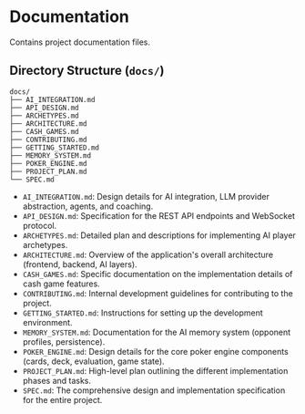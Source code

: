 # Documentation

Contains project documentation files.

## Directory Structure (`docs/`)

```
docs/
├── AI_INTEGRATION.md
├── API_DESIGN.md
├── ARCHETYPES.md
├── ARCHITECTURE.md
├── CASH_GAMES.md
├── CONTRIBUTING.md
├── GETTING_STARTED.md
├── MEMORY_SYSTEM.md
├── POKER_ENGINE.md
├── PROJECT_PLAN.md
└── SPEC.md
```

*   `AI_INTEGRATION.md`: Design details for AI integration, LLM provider abstraction, agents, and coaching.
*   `API_DESIGN.md`: Specification for the REST API endpoints and WebSocket protocol.
*   `ARCHETYPES.md`: Detailed plan and descriptions for implementing AI player archetypes.
*   `ARCHITECTURE.md`: Overview of the application's overall architecture (frontend, backend, AI layers).
*   `CASH_GAMES.md`: Specific documentation on the implementation details of cash game features.
*   `CONTRIBUTING.md`: Internal development guidelines for contributing to the project.
*   `GETTING_STARTED.md`: Instructions for setting up the development environment.
*   `MEMORY_SYSTEM.md`: Documentation for the AI memory system (opponent profiles, persistence).
*   `POKER_ENGINE.md`: Design details for the core poker engine components (cards, deck, evaluation, game state).
*   `PROJECT_PLAN.md`: High-level plan outlining the different implementation phases and tasks.
*   `SPEC.md`: The comprehensive design and implementation specification for the entire project.
